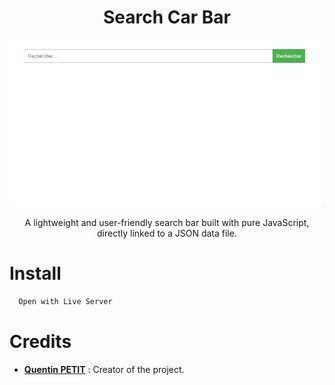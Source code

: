 <h1 align="center">Search Car Bar</h1>
<p align="center">
    <img src="img/thumbnail.gif" width="700">
</p>
<p align="center">A lightweight and user-friendly search bar built with pure JavaScript, directly linked to a JSON data file.</p>

# Install
```bash
  Open with Live Server
```

# Credits

* [**Quentin PETIT**](https://github.com/quentinptt) : Creator of the project.
 
